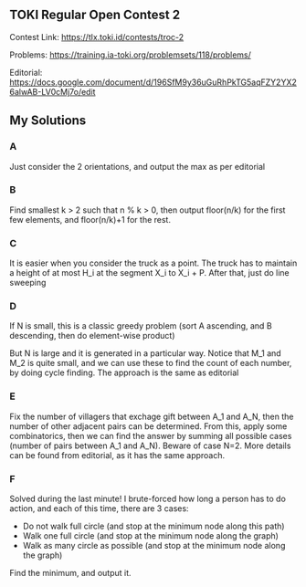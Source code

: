 ## TOKI Regular Open Contest 2

Contest Link: https://tlx.toki.id/contests/troc-2

Problems: https://training.ia-toki.org/problemsets/118/problems/

Editorial: https://docs.google.com/document/d/196SfM9y36uGuRhPkTG5aqFZY2YX26alwAB-LV0cMj7o/edit

## My Solutions

### A

Just consider the 2 orientations, and output the max as per editorial

### B

Find smallest k > 2 such that n % k > 0, then output floor(n/k) for the first few elements, and floor(n/k)+1 for the rest.

### C

It is easier when you consider the truck as a point.
The truck has to maintain a height of at most H_i at the segment X_i to X_i + P. After that, just do line sweeping

### D

If N is small, this is a classic greedy problem (sort A ascending, and B descending, then do element-wise product)

But N is large and it is generated in a particular way. Notice that M_1 and M_2 is quite small, and we can use these to find the count of each number, by doing cycle finding.
The approach is the same as editorial

### E

Fix the number of villagers that exchage gift between A_1 and A_N, then the number of other adjacent pairs can be determined. From this, apply some combinatorics, then we can find the answer by summing all possible cases (number of pairs between A_1 and A_N). Beware of case N=2.
More details can be found from editorial, as it has the same approach.

### F

Solved during the last minute!
I brute-forced how long a person has to do action, and each of this time, there are 3 cases:
- Do not walk full circle (and stop at the minimum node along this path)
- Walk one full circle (and stop at the minimum node along the graph)
- Walk as many circle as possible (and stop at the minimum node along the graph)

Find the minimum, and output it.
